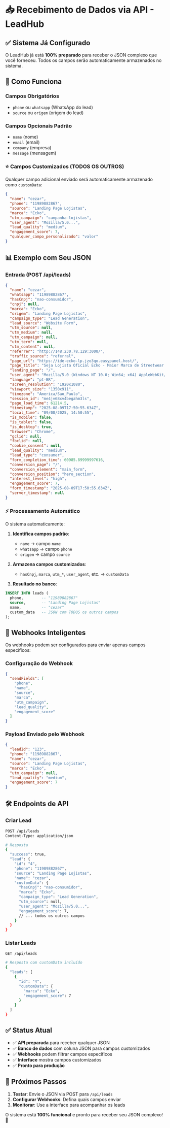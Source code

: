 # 📥 Recebimento de Dados via API - LeadHub

## ✅ Sistema Já Configurado

O LeadHub já está **100% preparado** para receber o JSON complexo que você forneceu. Todos os campos serão automaticamente armazenados no sistema.

## 🎯 Como Funciona

### Campos Obrigatórios

- `phone` ou `whatsapp` (WhatsApp do lead)
- `source` ou `origem` (origem do lead)

### Campos Opcionais Padrão

- `name` (nome)
- `email` (email)
- `company` (empresa)
- `message` (mensagem)

### ⭐ Campos Customizados (TODOS OS OUTROS)

Qualquer campo adicional enviado será automaticamente armazenado como `customData`:

```json
{
  "name": "cezar",
  "phone": "11989882867",
  "source": "Landing Page Lojistas",
  "marca": "Ecko",
  "utm_campaign": "campanha-lojistas",
  "user_agent": "Mozilla/5.0...",
  "lead_quality": "medium",
  "engagement_score": 7,
  "qualquer_campo_personalizado": "valor"
}
```

## 📊 Exemplo com Seu JSON

### Entrada (POST /api/leads)

```json
{
  "name": "cezar",
  "whatsapp": "11989882867",
  "hasCnpj": "nao-consumidor",
  "cnpj": null,
  "marca": "Ecko",
  "origem": "Landing Page Lojistas",
  "campaign_type": "Lead Generation",
  "lead_source": "Website Form",
  "utm_source": null,
  "utm_medium": null,
  "utm_campaign": null,
  "utm_term": null,
  "utm_content": null,
  "referrer": "http://148.230.78.129:3000/",
  "traffic_source": "referral",
  "page_url": "https://ide-ecko-lp.jzo3qo.easypanel.host/",
  "page_title": "Seja Lojista Oficial Ecko - Maior Marca de Streetwear do Brasil",
  "landing_page": "/",
  "user_agent": "Mozilla/5.0 (Windows NT 10.0; Win64; x64) AppleWebKit/537.36",
  "language": "pt-BR",
  "screen_resolution": "1920x1080",
  "viewport_size": "1350x911",
  "timezone": "America/Sao_Paulo",
  "session_id": "me4jv68xv4begahm3ls",
  "page_load_time": 61214.5,
  "timestamp": "2025-08-09T17:50:55.634Z",
  "local_time": "09/08/2025, 14:50:55",
  "is_mobile": false,
  "is_tablet": false,
  "is_desktop": true,
  "browser": "Chrome",
  "gclid": null,
  "fbclid": null,
  "cookie_consent": null,
  "lead_quality": "medium",
  "lead_type": "consumer",
  "form_completion_time": 60985.89999997616,
  "conversion_page": "/",
  "conversion_element": "main_form",
  "conversion_position": "hero_section",
  "interest_level": "high",
  "engagement_score": 7,
  "form_timestamp": "2025-08-09T17:50:55.634Z",
  "server_timestamp": null
}
```

### ⚡ Processamento Automático

O sistema automaticamente:

1. **Identifica campos padrão**:

   - `name` → campo `name`
   - `whatsapp` → campo `phone`
   - `origem` → campo `source`

2. **Armazena campos customizados**:

   - `hasCnpj`, `marca`, `utm_*`, `user_agent`, etc. → `customData`

3. **Resultado no banco**:

```sql
INSERT INTO leads (
  phone,        -- "11989882867"
  source,       -- "Landing Page Lojistas"
  name,         -- "cezar"
  custom_data   -- JSON com TODOS os outros campos
);
```

## 🔄 Webhooks Inteligentes

Os webhooks podem ser configurados para enviar apenas campos específicos:

### Configuração do Webhook

```json
{
  "sendFields": [
    "phone",
    "name",
    "source",
    "marca",
    "utm_campaign",
    "lead_quality",
    "engagement_score"
  ]
}
```

### Payload Enviado pelo Webhook

```json
{
  "leadId": "123",
  "phone": "11989882867",
  "name": "cezar",
  "source": "Landing Page Lojistas",
  "marca": "Ecko",
  "utm_campaign": null,
  "lead_quality": "medium",
  "engagement_score": 7
}
```

## 🛠️ Endpoints de API

### Criar Lead

```bash
POST /api/leads
Content-Type: application/json

# Resposta
{
  "success": true,
  "lead": {
    "id": "4",
    "phone": "11989882867",
    "source": "Landing Page Lojistas",
    "name": "cezar",
    "customData": {
      "hasCnpj": "nao-consumidor",
      "marca": "Ecko",
      "campaign_type": "Lead Generation",
      "utm_source": null,
      "user_agent": "Mozilla/5.0...",
      "engagement_score": 7,
      // ... todos os outros campos
    }
  }
}
```

### Listar Leads

```bash
GET /api/leads

# Resposta com customData incluído
{
  "leads": [
    {
      "id": "4",
      "customData": {
        "marca": "Ecko",
        "engagement_score": 7
      }
    }
  ]
}
```

## ✅ Status Atual

- ✅ **API preparada** para receber qualquer JSON
- ✅ **Banco de dados** com coluna JSON para campos customizados
- ✅ **Webhooks** podem filtrar campos específicos
- ✅ **Interface** mostra campos customizados
- ✅ **Pronto para produção**

## 🚀 Próximos Passos

1. **Testar**: Envie o JSON via POST para `/api/leads`
2. **Configurar Webhooks**: Defina quais campos enviar
3. **Monitorar**: Use a interface para acompanhar os leads

O sistema está **100% funcional** e pronto para receber seu JSON complexo! 🎉
